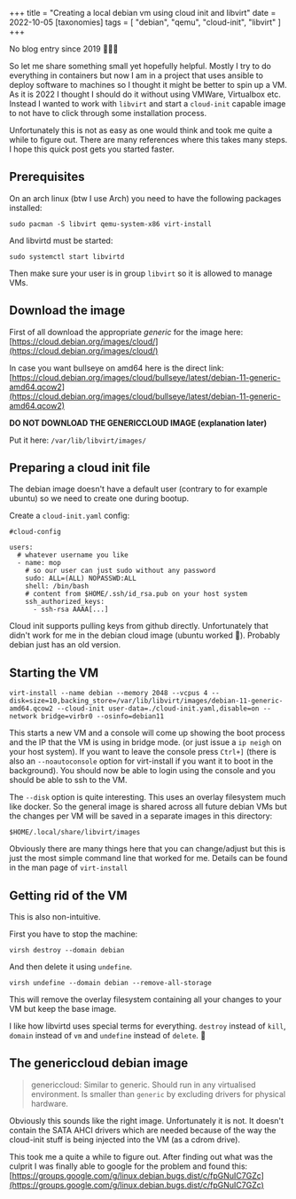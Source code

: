 +++
title = "Creating a local debian vm using cloud init and libvirt"
date = 2022-10-05
[taxonomies]
tags = [
  "debian",
  "qemu",
  "cloud-init",
  "libvirt"
]
+++

No blog entry since 2019 :see_no_evil::see_no_evil::see_no_evil:

So let me share something small yet hopefully helpful. Mostly I try to do everything in containers but now I am in a project that uses ansible to deploy software to machines so I thought it might be better to spin up a VM. As it is 2022 I thought I should do it without using VMWare, Virtualbox etc. Instead I wanted to work with `libvirt` and start a `cloud-init` capable image to not have to click through some installation process.

<!-- more -->

Unfortunately this is not as easy as one would think and took me quite a while to figure out. There are many references where this takes many steps. I hope this quick post gets you started faster.

## Prerequisites

On an arch linux (btw I use Arch) you need to have the following packages installed:

```
sudo pacman -S libvirt qemu-system-x86 virt-install
```

And libvirtd must be started:

```
sudo systemctl start libvirtd
```

Then make sure your user is in group `libvirt` so it is allowed to manage VMs.

## Download the image

First of all download the appropriate _generic_ for the image here: [https://cloud.debian.org/images/cloud/](https://cloud.debian.org/images/cloud/)

In case you want bullseye on amd64 here is the direct link: [https://cloud.debian.org/images/cloud/bullseye/latest/debian-11-generic-amd64.qcow2](https://cloud.debian.org/images/cloud/bullseye/latest/debian-11-generic-amd64.qcow2)

**DO NOT DOWNLOAD THE GENERICCLOUD IMAGE (explanation later)**

Put it here: `/var/lib/libvirt/images/`

## Preparing a cloud init file

The debian image doesn't have a default user (contrary to for example ubuntu) so we need to create one during bootup.

Create a `cloud-init.yaml` config:

```
#cloud-config

users:
  # whatever username you like
  - name: mop
    # so our user can just sudo without any password
    sudo: ALL=(ALL) NOPASSWD:ALL
    shell: /bin/bash
    # content from $HOME/.ssh/id_rsa.pub on your host system
    ssh_authorized_keys:
      - ssh-rsa AAAA[...]
```

Cloud init supports pulling keys from github directly. Unfortunately that didn't work for me in the debian cloud image (ubuntu worked :thinking:). Probably debian just has an old version.

## Starting the VM

```
virt-install --name debian --memory 2048 --vcpus 4 --disk=size=10,backing_store=/var/lib/libvirt/images/debian-11-generic-amd64.qcow2 --cloud-init user-data=./cloud-init.yaml,disable=on --network bridge=virbr0 --osinfo=debian11
```

This starts a new VM and a console will come up showing the boot process and the IP that the VM is using in bridge mode. (or just issue a `ip neigh` on your host system). If you want to leave the console press `Ctrl+]` (there is also an `--noautoconsole` option for virt-install if you want it to boot in the background). You should now be able to login using the console and you should be able to ssh to the VM.

The `--disk` option is quite interesting. This uses an overlay filesystem much like docker. So the general image is shared across all future debian VMs but the changes per VM will be saved in a separate images in this directory:

```
$HOME/.local/share/libvirt/images
```

Obviously there are many things here that you can change/adjust but this is just the most simple command line that worked for me. Details can be found in the man page of `virt-install`

## Getting rid of the VM

This is also non-intuitive.

First you have to stop the machine:

```
virsh destroy --domain debian
```

And then delete it using `undefine`.

```
virsh undefine --domain debian --remove-all-storage
```

This will remove the overlay filesystem containing all your changes to your VM but keep the base image.

I like how libvirtd uses special terms for everything. `destroy` instead of `kill`, `domain` instead of `vm` and `undefine` instead of `delete`. :see_no_evil:

## The genericcloud debian image

> genericcloud: Similar to generic. Should run in any virtualised environment. Is smaller than `generic` by excluding drivers for physical hardware.

Obviously this sounds like the right image. Unfortunately it is not. It doesn't contain the SATA AHCI drivers which are needed because of the way the cloud-init stuff is being injected into the VM (as a cdrom drive).

This took me a quite a while to figure out. After finding out what was the culprit I was finally able to google for the problem and found this: [https://groups.google.com/g/linux.debian.bugs.dist/c/fpGNuIC7GZc](https://groups.google.com/g/linux.debian.bugs.dist/c/fpGNuIC7GZc)

